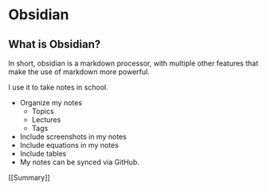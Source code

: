 

# Obsidian

## What is Obsidian?

In short, obsidian is a markdown processor, with multiple other features that make the use of markdown more powerful.

I use it to take notes in school.

- Organize my notes 
	- Topics 
	- Lectures
	- Tags
- Include screenshots in my notes
- Include equations in my notes
- Include tables
- My notes can be synced via GitHub.

[[Summary]]